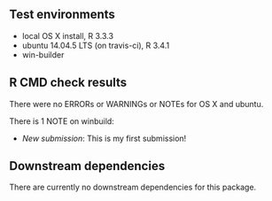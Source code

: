 ## Test environments
* local OS X install, R 3.3.3
* ubuntu 14.04.5 LTS (on travis-ci), R 3.4.1
* win-builder

## R CMD check results
There were no ERRORs or WARNINGs or NOTEs for OS X and ubuntu.

There is 1 NOTE on winbuild:

- *New submission*: This is my first submission!

## Downstream dependencies

There are currently no downstream dependencies for this package.

